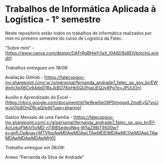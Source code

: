 # Trabalhos de Informática Aplicada à Logística - 1° semestre
Neste repositório estão todos os trabalhos de informática realizados por mim no primeiro semestre do curso de Logística da Fatec.

"Sobre mim" - [https://www.canva.com/design/DAFrRgBHieY/laX_l0A6D9s8EIVbmcIoLw/edit]

*Trabalhos entregues em 18/08:*

Avaliação GitHub - [https://fatecspgov-my.sharepoint.com/:w:/g/personal/fernanda_andrade7_fatec_sp_gov_br/EWdjnhi3pXBCv94deD1RsJkBO7KpHb5QUlhjaLlEQJy8Pg?e=JPUUOn]

Auxílio e Aprendizado do Excel - [https://docs.google.com/document/d/1je9kw0eO9P0imggxjL2mdEyQ7yuUwJxOIz6OnlZRcaQ/edit?usp=sharing]

Gastos Mensais de uma Família - [https://fatecspgov-my.sharepoint.com/:x:/g/personal/fernanda_andrade7_fatec_sp_gov_br/Ef-ActJdujFMoV5yMD-nT8IBSedpoNkg-W5aZ98jT9S00w?e=gnfLOp&nav=MTVfezAwMDAwMDAwLTAwMDEtMDAwMC0wMDAwLTAwMDAwMDAwMDAwMH0]



*Trabalho entregue em 06/09:*

Anexo "Fernanda da Silva de Andrade"
